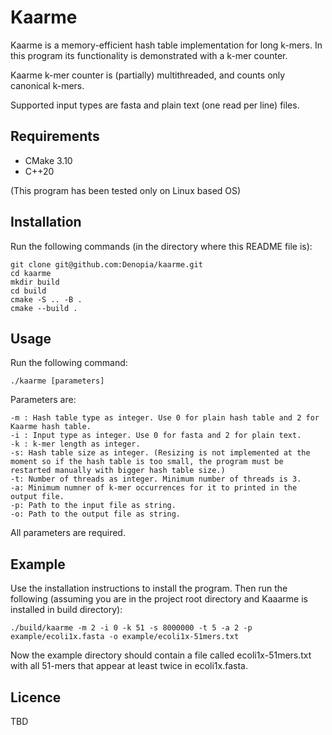 # Kaarme

Kaarme is a memory-efficient hash table implementation for long k-mers. In this program its functionality is demonstrated with a k-mer counter.

Kaarme k-mer counter is (partially) multithreaded, and counts only canonical k-mers.

Supported input types are fasta and plain text (one read per line) files.

## Requirements
* CMake 3.10
* C++20

(This program has been tested only on Linux based OS)

## Installation

Run the following commands (in the directory where this README file is):

```
git clone git@github.com:Denopia/kaarme.git
cd kaarme
mkdir build
cd build
cmake -S .. -B .
cmake --build .
```

## Usage

Run the following command:

```
./kaarme [parameters]
```

Parameters are:
```
-m : Hash table type as integer. Use 0 for plain hash table and 2 for Kaarme hash table.
-i : Input type as integer. Use 0 for fasta and 2 for plain text.
-k : k-mer length as integer.
-s: Hash table size as integer. (Resizing is not implemented at the moment so if the hash table is too small, the program must be restarted manually with bigger hash table size.)
-t: Number of threads as integer. Minimum number of threads is 3.
-a: Minimum numner of k-mer occurrences for it to printed in the output file.
-p: Path to the input file as string.  
-o: Path to the output file as string.
```
All parameters are required.

## Example

Use the installation instructions to install the program. Then run the following (assuming you are in the project root directory and Kaaarme is installed in build directory):
```
./build/kaarme -m 2 -i 0 -k 51 -s 8000000 -t 5 -a 2 -p example/ecoli1x.fasta -o example/ecoli1x-51mers.txt
```
Now the example directory should contain a file called ecoli1x-51mers.txt with all 51-mers that appear at least twice in ecoli1x.fasta.

## Licence

TBD

